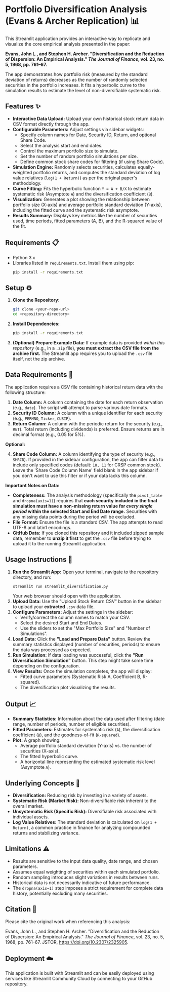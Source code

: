 # Portfolio Diversification Analysis (Evans & Archer Replication) 📊

This Streamlit application provides an interactive way to replicate and visualize the core empirical analysis presented in the paper:

**Evans, John L., and Stephen H. Archer. "Diversification and the Reduction of Dispersion: An Empirical Analysis." *The Journal of Finance*, vol. 23, no. 5, 1968, pp. 761–67.**

The app demonstrates how portfolio risk (measured by the standard deviation of returns) decreases as the number of randomly selected securities in the portfolio increases. It fits a hyperbolic curve to the simulation results to estimate the level of non-diversifiable systematic risk.

## Features ✨

*   **Interactive Data Upload:** Upload your own historical stock return data in CSV format directly through the app.
*   **Configurable Parameters:** Adjust settings via sidebar widgets:
    *   Specify column names for Date, Security ID, Return, and optional Share Code.
    *   Select the analysis start and end dates.
    *   Control the maximum portfolio size to simulate.
    *   Set the number of random portfolio simulations per size.
    *   Define common stock share codes for filtering (if using Share Code).
*   **Simulation Engine:** Randomly selects securities, calculates equally-weighted portfolio returns, and computes the standard deviation of log value relatives (`log(1 + Return)`) as per the original paper's methodology.
*   **Curve Fitting:** Fits the hyperbolic function `Y = A + B/X` to estimate systematic risk (Asymptote `A`) and the diversification coefficient (`B`).
*   **Visualization:** Generates a plot showing the relationship between portfolio size (X-axis) and average portfolio standard deviation (Y-axis), including the fitted curve and the systematic risk asymptote.
*   **Results Summary:** Displays key metrics like the number of securities used, time periods, fitted parameters (A, B), and the R-squared value of the fit.

## Requirements 📋

*   Python 3.x
*   Libraries listed in `requirements.txt`. Install them using pip:
    ```bash
    pip install -r requirements.txt
    ```

## Setup ⚙️

1.  **Clone the Repository:**
    ```bash
    git clone <your-repo-url>
    cd <repository-directory>
    ```
2.  **Install Dependencies:**
    ```bash
    pip install -r requirements.txt
    ```
3.  **(Optional) Prepare Example Data:** If example data is provided *within this repository* (e.g., in a `.zip` file), **you must extract the CSV file from the archive first.** The Streamlit app requires you to upload the `.csv` file itself, not the zip archive.

## Data Requirements 📄

The application requires a CSV file containing historical return data with the following structure:

1.  **Date Column:** A column containing the date for each return observation (e.g., `date`). The script will attempt to parse various date formats.
2.  **Security ID Column:** A column with a unique identifier for each security (e.g., `PERMNO`, `Ticker`, `CUSIP`).
3.  **Return Column:** A column with the periodic return for the security (e.g., `RET`). Total return (including dividends) is preferred. Ensure returns are in decimal format (e.g., 0.05 for 5%).

**Optional:**

4.  **Share Code Column:** A column identifying the type of security (e.g., `SHRCD`). If provided in the sidebar configuration, the app can filter data to include only specified codes (default: `10, 11` for CRSP common stock). Leave the 'Share Code Column Name' field blank in the app sidebar if you don't want to use this filter or if your data lacks this column.

**Important Notes on Data:**

*   **Completeness:** The analysis methodology (specifically the `pivot_table` and `dropna(axis=1)`) requires that **each security included in the final simulation must have a non-missing return value for *every single period* within the selected Start and End Date range.** Securities with any missing data points during the period will be excluded.
*   **File Format:** Ensure the file is a standard CSV. The app attempts to read UTF-8 and latin1 encodings.
*   **GitHub Data:** If you cloned this repository and it included zipped sample data, remember to **unzip it first** to get the `.csv` file before trying to upload it to the running Streamlit application.

## Usage Instructions 🚀

1.  **Run the Streamlit App:** Open your terminal, navigate to the repository directory, and run:
    ```bash
    streamlit run streamlit_diversification.py
    ```
    Your web browser should open with the application.
2.  **Upload Data:** Use the "Upload Stock Return CSV" button in the sidebar to upload your **extracted** `.csv` data file.
3.  **Configure Parameters:** Adjust the settings in the sidebar:
    *   Verify/correct the column names to match your CSV.
    *   Select the desired Start and End Dates.
    *   Use the sliders to set the "Max Portfolio Size" and "Number of Simulations".
4.  **Load Data:** Click the **"Load and Prepare Data"** button. Review the summary statistics displayed (number of securities, periods) to ensure the data was processed as expected.
5.  **Run Simulation:** If data loading was successful, click the **"Run Diversification Simulation"** button. This step might take some time depending on the configuration.
6.  **View Results:** Once the simulation completes, the app will display:
    *   Fitted curve parameters (Systematic Risk A, Coefficient B, R-squared).
    *   The diversification plot visualizing the results.

## Output 📈

*   **Summary Statistics:** Information about the data used after filtering (date range, number of periods, number of eligible securities).
*   **Fitted Parameters:** Estimates for systematic risk (`A`), the diversification coefficient (`B`), and the goodness-of-fit (`R-squared`).
*   **Plot:** A graph showing:
    *   Average portfolio standard deviation (Y-axis) vs. the number of securities (X-axis).
    *   The fitted hyperbolic curve.
    *   A horizontal line representing the estimated systematic risk level (Asymptote `A`).

## Underlying Concepts 🧠

*   **Diversification:** Reducing risk by investing in a variety of assets.
*   **Systematic Risk (Market Risk):** Non-diversifiable risk inherent to the overall market.
*   **Unsystematic Risk (Specific Risk):** Diversifiable risk associated with individual assets.
*   **Log Value Relatives:** The standard deviation is calculated on `log(1 + Return)`, a common practice in finance for analyzing compounded returns and stabilizing variance.

## Limitations ⚠️

*   Results are sensitive to the input data quality, date range, and chosen parameters.
*   Assumes equal weighting of securities within each simulated portfolio.
*   Random sampling introduces slight variations in results between runs.
*   Historical data is not necessarily indicative of future performance.
*   The `dropna(axis=1)` step imposes a strict requirement for complete data history, potentially excluding many securities.

## Citation 🙏

Please cite the original work when referencing this analysis:

Evans, John L., and Stephen H. Archer. "Diversification and the Reduction of Dispersion: An Empirical Analysis." *The Journal of Finance*, vol. 23, no. 5, 1968, pp. 761–67. JSTOR, https://doi.org/10.2307/2325905.

## Deployment ☁️

This application is built with Streamlit and can be easily deployed using services like Streamlit Community Cloud by connecting to your GitHub repository.